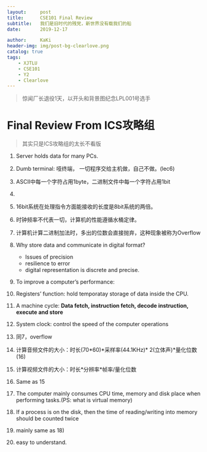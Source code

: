 ```yaml
---
layout:     post
title:      CSE101 Final Review
subtitle:   我们是旧时代的残党，新世界没有载我们的船
date:       2019-12-17

author:     KaKi
header-img: img/post-bg-clearlove.png
catalog: true
tags:
    - XJTLU
    - CSE101
    - Y2
    - Clearlove
---
```


> 惊闻厂长退役1天，以开头和背景图纪念LPL001号选手



# Final Review From ICS攻略组

> 其实只是ICS攻略组的太长不看版

1. Server holds data for many PCs.
2. Dumb terminal: 哑终端， 一切程序交给主机做，自己不做。(lec6)
3. ASCII中每一个字符占用1byte，二进制文件中每一个字符占用1bit
4. 
5. 16bit系统在处理指令方面能接收的长度是8bit系统的两倍。
6.  时钟频率不代表一切，计算机的性能遵循水桶定律。
7. 计算机计算二进制加法时，多出的位数会直接抛弃，这种现象被称为Overflow
8. Why store data and communicate in digital format?
	* Issues of precision
	* resilience to error
	* digital representation is discrete and precise.
9. To improve a computer’s performance:
	 
10. Registers’ function: hold temporatay storage of data inside the CPU.  
11. A machine cycle: **Data fetch, instruction fetch, decode instruction, execute and store**
12. System clock: control the speed of the computer operations
13. 同7，overflow
14. 计算音频文件的大小：时长(70\*60)\*采样率(44.1KHz)\* 2(立体声)\*量化位数(16)
15. 计算视频文件的大小：时长\*分辨率\*帧率/量化位数
16. Same as 15
17. The computer mainly consumes CPU time, memory and disk place when performing tasks.(PS: what is virtual memory)
18. If a process is on the disk, then the time of reading/writing into memory should be counted twice
19. mainly same as 18)
20. easy to understand.

